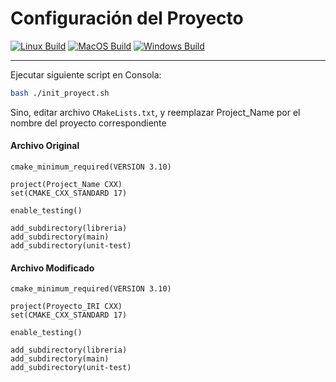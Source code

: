 # Configuración del Proyecto

[![Linux Build](https://github.com/UF-IRI/Plantilla_CMake_Cpp/actions/workflows/linux.yml/badge.svg)](https://github.com/UF-IRI/Plantilla_CMake_Cpp/actions/workflows/linux.yml)
[![MacOS Build](https://github.com/UF-IRI/Plantilla_CMake_Cpp/actions/workflows/macos.yml/badge.svg)](https://github.com/UF-IRI/Plantilla_CMake_Cpp/actions/workflows/macos.yml)
[![Windows Build](https://github.com/UF-IRI/Plantilla_CMake_Cpp/actions/workflows/windows.yml/badge.svg)](https://github.com/UF-IRI/Plantilla_CMake_Cpp/actions/workflows/windows.yml)

---
Ejecutar siguiente script en Consola:
```bash
bash ./init_proyect.sh
```
Sino, editar archivo `CMakeLists.txt`, y reemplazar Project_Name por el nombre del proyecto correspondiente
#### <b>Archivo Original</b>
```text
cmake_minimum_required(VERSION 3.10)

project(Project_Name CXX)
set(CMAKE_CXX_STANDARD 17)

enable_testing()

add_subdirectory(libreria)
add_subdirectory(main)
add_subdirectory(unit-test)
```
#### <b>Archivo Modificado</b>
```text
cmake_minimum_required(VERSION 3.10)

project(Proyecto_IRI CXX)
set(CMAKE_CXX_STANDARD 17)

enable_testing()

add_subdirectory(libreria)
add_subdirectory(main)
add_subdirectory(unit-test)
```
